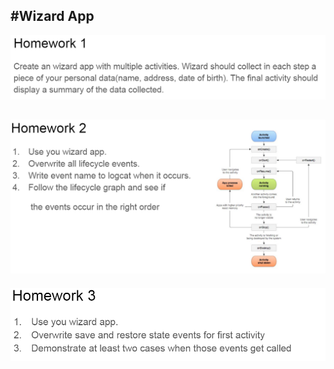 #Wizard App
---

![alt text](readme/Ex1.png "Exercise 1")

![alt text](readme/Ex2.png "Exercise 2")
--
![alt text](readme/Ex3.png "Exercise 3")
